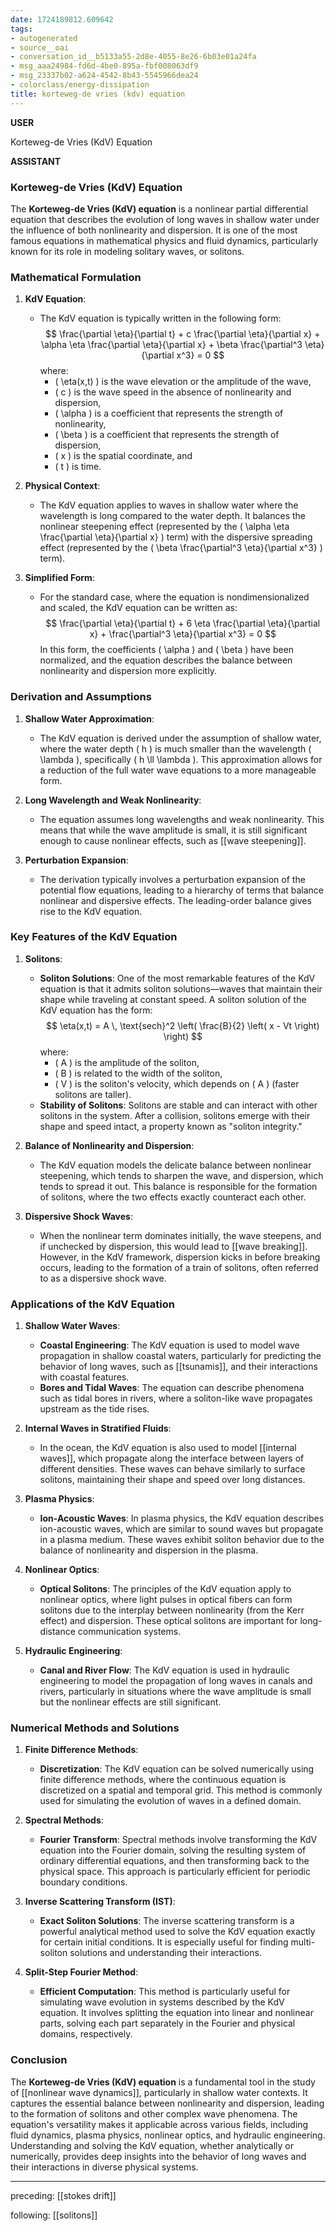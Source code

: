 ```yaml
---
date: 1724189812.609642
tags:
- autogenerated
- source__oai
- conversation_id__b5133a55-2d8e-4055-8e26-6b03e01a24fa
- msg_aaa24984-fd6d-4be0-895a-fbf008063df9
- msg_23337b02-a624-4542-8b43-5545966dea24
- colorclass/energy-dissipation
title: korteweg-de vries (kdv) equation
---
```


**USER**

Korteweg-de Vries (KdV) Equation


**ASSISTANT**

### Korteweg-de Vries (KdV) Equation

The **Korteweg-de Vries (KdV) equation** is a nonlinear partial differential equation that describes the evolution of long waves in shallow water under the influence of both nonlinearity and dispersion. It is one of the most famous equations in mathematical physics and fluid dynamics, particularly known for its role in modeling solitary waves, or solitons.

### Mathematical Formulation

1. **KdV Equation**:
   - The KdV equation is typically written in the following form:
     $$
     \frac{\partial \eta}{\partial t} + c \frac{\partial \eta}{\partial x} + \alpha \eta \frac{\partial \eta}{\partial x} + \beta \frac{\partial^3 \eta}{\partial x^3} = 0
     $$
     where:
     - \( \eta(x,t) \) is the wave elevation or the amplitude of the wave,
     - \( c \) is the wave speed in the absence of nonlinearity and dispersion,
     - \( \alpha \) is a coefficient that represents the strength of nonlinearity,
     - \( \beta \) is a coefficient that represents the strength of dispersion,
     - \( x \) is the spatial coordinate, and
     - \( t \) is time.

2. **Physical Context**:
   - The KdV equation applies to waves in shallow water where the wavelength is long compared to the water depth. It balances the nonlinear steepening effect (represented by the \( \alpha \eta \frac{\partial \eta}{\partial x} \) term) with the dispersive spreading effect (represented by the \( \beta \frac{\partial^3 \eta}{\partial x^3} \) term).

3. **Simplified Form**:
   - For the standard case, where the equation is nondimensionalized and scaled, the KdV equation can be written as:
     $$
     \frac{\partial \eta}{\partial t} + 6 \eta \frac{\partial \eta}{\partial x} + \frac{\partial^3 \eta}{\partial x^3} = 0
     $$
     In this form, the coefficients \( \alpha \) and \( \beta \) have been normalized, and the equation describes the balance between nonlinearity and dispersion more explicitly.

### Derivation and Assumptions

1. **Shallow Water Approximation**:
   - The KdV equation is derived under the assumption of shallow water, where the water depth \( h \) is much smaller than the wavelength \( \lambda \), specifically \( h \ll \lambda \). This approximation allows for a reduction of the full water wave equations to a more manageable form.

2. **Long Wavelength and Weak Nonlinearity**:
   - The equation assumes long wavelengths and weak nonlinearity. This means that while the wave amplitude is small, it is still significant enough to cause nonlinear effects, such as [[wave steepening]].

3. **Perturbation Expansion**:
   - The derivation typically involves a perturbation expansion of the potential flow equations, leading to a hierarchy of terms that balance nonlinear and dispersive effects. The leading-order balance gives rise to the KdV equation.

### Key Features of the KdV Equation

1. **Solitons**:
   - **Soliton Solutions**: One of the most remarkable features of the KdV equation is that it admits soliton solutions—waves that maintain their shape while traveling at constant speed. A soliton solution of the KdV equation has the form:
     $$
     \eta(x,t) = A \, \text{sech}^2 \left( \frac{B}{2} \left( x - Vt \right) \right)
     $$
     where:
     - \( A \) is the amplitude of the soliton,
     - \( B \) is related to the width of the soliton,
     - \( V \) is the soliton's velocity, which depends on \( A \) (faster solitons are taller).
   - **Stability of Solitons**: Solitons are stable and can interact with other solitons in the system. After a collision, solitons emerge with their shape and speed intact, a property known as "soliton integrity."

2. **Balance of Nonlinearity and Dispersion**:
   - The KdV equation models the delicate balance between nonlinear steepening, which tends to sharpen the wave, and dispersion, which tends to spread it out. This balance is responsible for the formation of solitons, where the two effects exactly counteract each other.

3. **Dispersive Shock Waves**:
   - When the nonlinear term dominates initially, the wave steepens, and if unchecked by dispersion, this would lead to [[wave breaking]]. However, in the KdV framework, dispersion kicks in before breaking occurs, leading to the formation of a train of solitons, often referred to as a dispersive shock wave.

### Applications of the KdV Equation

1. **Shallow Water Waves**:
   - **Coastal Engineering**: The KdV equation is used to model wave propagation in shallow coastal waters, particularly for predicting the behavior of long waves, such as [[tsunamis]], and their interactions with coastal features.
   - **Bores and Tidal Waves**: The equation can describe phenomena such as tidal bores in rivers, where a soliton-like wave propagates upstream as the tide rises.

2. **Internal Waves in Stratified Fluids**:
   - In the ocean, the KdV equation is also used to model [[internal waves]], which propagate along the interface between layers of different densities. These waves can behave similarly to surface solitons, maintaining their shape and speed over long distances.

3. **Plasma Physics**:
   - **Ion-Acoustic Waves**: In plasma physics, the KdV equation describes ion-acoustic waves, which are similar to sound waves but propagate in a plasma medium. These waves exhibit soliton behavior due to the balance of nonlinearity and dispersion in the plasma.

4. **Nonlinear Optics**:
   - **Optical Solitons**: The principles of the KdV equation apply to nonlinear optics, where light pulses in optical fibers can form solitons due to the interplay between nonlinearity (from the Kerr effect) and dispersion. These optical solitons are important for long-distance communication systems.

5. **Hydraulic Engineering**:
   - **Canal and River Flow**: The KdV equation is used in hydraulic engineering to model the propagation of long waves in canals and rivers, particularly in situations where the wave amplitude is small but the nonlinear effects are still significant.

### Numerical Methods and Solutions

1. **Finite Difference Methods**:
   - **Discretization**: The KdV equation can be solved numerically using finite difference methods, where the continuous equation is discretized on a spatial and temporal grid. This method is commonly used for simulating the evolution of waves in a defined domain.

2. **Spectral Methods**:
   - **Fourier Transform**: Spectral methods involve transforming the KdV equation into the Fourier domain, solving the resulting system of ordinary differential equations, and then transforming back to the physical space. This approach is particularly efficient for periodic boundary conditions.

3. **Inverse Scattering Transform (IST)**:
   - **Exact Soliton Solutions**: The inverse scattering transform is a powerful analytical method used to solve the KdV equation exactly for certain initial conditions. It is especially useful for finding multi-soliton solutions and understanding their interactions.

4. **Split-Step Fourier Method**:
   - **Efficient Computation**: This method is particularly useful for simulating wave evolution in systems described by the KdV equation. It involves splitting the equation into linear and nonlinear parts, solving each part separately in the Fourier and physical domains, respectively.

### Conclusion

The **Korteweg-de Vries (KdV) equation** is a fundamental tool in the study of [[nonlinear wave dynamics]], particularly in shallow water contexts. It captures the essential balance between nonlinearity and dispersion, leading to the formation of solitons and other complex wave phenomena. The equation's versatility makes it applicable across various fields, including fluid dynamics, plasma physics, nonlinear optics, and hydraulic engineering. Understanding and solving the KdV equation, whether analytically or numerically, provides deep insights into the behavior of long waves and their interactions in diverse physical systems.


---

preceding: [[stokes drift]]  


following: [[solitons]]